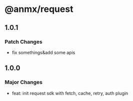 # @anmx/request

## 1.0.1

### Patch Changes

- fix somethings&add some apis

## 1.0.0

### Major Changes

- feat: init request sdk with fetch, cache, retry, auth plugin
